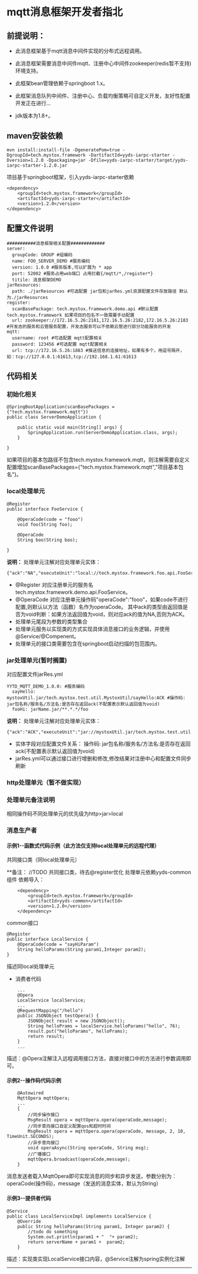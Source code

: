 # mqtt消息框架开发者指北



## 前提说明：
- 此消息框架基于mqtt消息中间件实现的分布式远程调用。
- 此消息框架需要消息中间件mqtt、注册中心中间件zookeeper(redis暂不支持)环境支持。
- 此框架bean管理依赖于springboot 1.x。
- 此框架消息队列中间件、注册中心、负载均衡策略可自定义开发，友好性配置开发正在进行...

- jdk版本为1.8+。


## maven安装依赖

```
mvn install:install-file -DgeneratePom=true -DgroupId=tech.mystox.framework -DartifactId=yyds-iarpc-starter -Dversion=1.2.0 -Dpackaging=jar -Dfile=yyds-iarpc-starter/target/yyds-iarpc-starter-1.2.0.jar
```


项目基于springboot框架，引入yyds-iarpc-starter依赖
```
<dependency>
	<groupId>tech.mystox.framework</groupId>
	<artifactId>yyds-iarpc-starter</artifactId>
	<version>1.2.0</version>
</dependency>

```

## 配置文件说明


```
###########消息框架相关配置#############
server:
  groupCode: GROUP #组编码
  name: FOO_SERVER_DEMO #服务编码
  version: 1.0.0 #服务版本,可以扩展为 * app
  port: 52002 #服务占用web端口 占用拦截{/mqtt/*,/register*}
  titile: 消息框架DEMO
jarResources:
  path: ./jarResources #可选配置 jar包和jarRes.yml资源配置文件存放路径 默认为./jarResources
register:
  scanBasePackage: tech.mystox.framework.demo.api #默认配置tech.mystox.framework 如果项目的包名不一致需要手动配置
  url: zookeeper://172.16.5.26:2181,172.16.5.26:2182,172.16.5.26:2183 #开发态的服务和云管服务配置，开发态服务可以不依赖云管进行部分功能服务的开发
mqtt:
  username: root #可选配置 mqtt配置相关
  password: 123456 #可选配置 mqtt配置相关
  url: tcp://172.16.5.26:1883 #推送信息的连接地址，如果有多个，用逗号隔开，如：tcp://127.0.0.1:61613,tcp://192.168.1.61:61613
```


## 代码相关

### 初始化相关

```
@SpringBootApplication(scanBasePackages = {"tech.mystox.framework.mqtt"})
public class ServerDemoApplication {

	public static void main(String[] args) {
		SpringApplication.run(ServerDemoApplication.class, args);
	}

}
```

如果项目的基本包路径不包含tech.mystox.framework.mqtt，则注解需要自定义配置增加scanBasePackages={"tech.mystox.framework.mqtt","项目基本包名"}。

### local处理单元

```
@Register
public interface FooService {

    @OperaCode(code = "fooo")
    void foo(String foo);

    @OperaCode
    String boo(String boo);
    
}

```

**说明：**
处理单元注解对应处理单元实体：

```
{"ack":"NA","executeUnit":"local://tech.mystox.framework.foo.api.FooService/foo/[\"java.lang.String\"]","operaCode":"fooo"}
```

- @Register 对应注册单元的服务名tech.mystox.framework.demo.api.FooService。
- @OperaCode 对应注册单元操作码"operaCode":"fooo"，如果code不进行配置,则默认以方法（函数）名作为operaCode。
其中ack的类型由返回值是否为void判断：如果方法返回值为void，则对应ack的值为NA,否则为ACK。
- 处理单元尾段为参数的类型集合
- 处理单元服务以实现类的方式实现具体消息接口的业务逻辑，并使用@Service/@Compenent。
- 处理单元的接口类需要包含在springboot启动扫描的包范围内。


### jar处理单元(暂时搁置)



对应配置文件jarRes.yml

```
YYTD_MQTT_DEMO_1.0.0: #服务编码
  sayHello: mystoxUtil.jar/tech.mystox.test.util.MystoxUtil/sayHello:ACK #操作码: jar包名称/服务名/方法名:是否存在返回ack(不配置表示默认返回值为void)
  fooHi: jarName.jar/**.*.*/foo
```

**说明：**
处理单元注解对应处理单元实体：

```
{"ack":"ACK","executeUnit":"jar://mystoxUtil.jar/tech.mystox.test.util.MystoxUtil/sayHello","operaCode":"sayHello"}
```

- 实体字段对应配置文件关系：
操作码: jar包名称/服务名/方法名:是否存在返回ack(不配置表示默认返回值为void)
- jarRes.yml可以通过接口进行增删和修改,修改结果对注册中心和配置文件同步刷新

### http处理单元（暂不做实现）

### 处理单元备注说明
相同操作码不同处理单元的优先级为http>jar>local

### 消息生产者

#### 示例1--函数式代码示例（此方法仅支持local处理单元的远程代理）

共同接口类（同local处理单元）

**备注： //TODO 共同接口类，待去@register优化
处理单元依赖yyds-common组件
依赖导入：
```
    <dependency>
        <groupId>tech.mystox.framework</groupId>
        <artifactId>yyds-common</artifactId>
        <version>1.2.0</version>
    </dependency>
```
common接口
```
@Register
public interface LocalService {
    @OperaCode(code = "sayHiParam")
    String helloParams(String param1,Integer param2);
}
```
描述同local处理单元

- 消费者代码
```
    ...
    @Opera
    LocalService localService;
    ...
    @RequestMapping("/hello")
    public JSONObject testOpera() {
        JSONObject result = new JSONObject();
        String helloPrams = localService.helloParams("hello", 76);
        result.put("helloParams", helloPrams);
        return result;
    }
    ...
```
描述：@Opera注解注入远程调用接口方法，直接对接口中的方法进行参数调用即可。

#### 示例2--操作码代码示例

```
    @Autowired
    MqttOpera mqttOpera;
    ...
    {
        //同步操作接口
        MsgResult opera = mqttOpera.opera(operaCode,message);
        //同步意向接口自定义配置qos和超时时间
        MsgResult opera = mqttOpera.opera(operaCode, message, 2, 10, TimeUnit.SECONDS);
        //异步意向接口
        void operaAsync(String operaCode, String msg);
        //广播接口
        mqttOpera.broadcast(operaCode,message);
    }

```
消息发送者载入MqttOpera即可实现消息的同步和异步发送，参数分别为：operaCode(操作码)，message（发送的消息实体，默认为String）

#### 示例3--提供者代码
```
@Service
public class LocalServiceImpl implements LocalService {
    @Override
    public String helloParams(String param1, Integer param2) {
        //todo do something
        System.out.println(param1 + "  "+ param2);
        return serverName + param1 +  param2;
    }
```
描述：实现类实现LocalService接口内容，@Service注解为spring实例化注解

---













